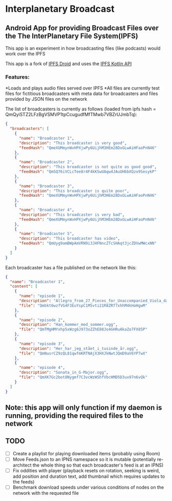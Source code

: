 # Interplanetary Broadcast
## Android App for providing Broadcast Files over the The InterPlanetary File System(IPFS)

This app is an experiment in how broadcasting files (like podcasts) would work over the IPFS

This app is a fork of [IPFS Droid](https://github.com/ligi/IPFSDroid)
and uses the [IPFS Kotlin API](https://github.com/ligi/ipfs-api-kotlin)

### Features:
*Loads and plays audio files served over IPFS
*All files are currently test files for fictitious broadcasters with meta data for broadcasters and 
files provided by JSON files on the network

The list of broadcasters is currently as follows (loaded from ipfs hash = QmQyiSTZ2LFzBgVSMVP1tpCcugudfMfTMwb7VBZrUJmbTq):
```json
{
  "broadcasters": [
    {
      "name": "Broadcaster 1",
      "description": "This broadcaster is very good",
      "feedHash": "QmeXUMmynWvHPXjwPy6UijhM3HEm28DxGLwAiHFaoPnN46"
    },
    {
      "name": "Broadcaster 2",
      "description": "This broadcaster is not quite as good good",
      "feedHash": "QmSQ76iVCLcTee8r4F4kKSwUAqw4JAuUHbbXQzo9SesykP"
    },
    {
      "name": "Broadcaster 3",
      "description": "This broadcaster is quite poor",
      "feedHash": "QmeXUMmynWvHPXjwPy6UijhM3HEm28DxGLwAiHFaoPnN46"
    },
    {
      "name": "Broadcaster 4",
      "description": "This broadcaster is very bad",
      "feedHash": "QmeXUMmynWvHPXjwPy6UijhM3HEm28DxGLwAiHFaoPnN46"
    },
    {
      "name": "Broadcaster 5",
      "description": "This broadcaster has video",
      "feedHash": "QmUyg9amBWpAmVRN9i3JHFNncZTcSHAqt3jcZDVwMWcxNN"
    }
  ]
}
```

Each broadcaster has a file published on the network like this:

```json
{
  "name": "Broadcaster 1",
  "content": [
    {
      "name": "episode 1", 
      "description": "Allegro_from_27_Pieces_for_Unaccompanied_Viola_da_Gamba.ogg",
      "file": "Qmbkt6wzfVG4F3EuYspC1M5vti21R8ZRT7xhhM4kHoHgwM"
    },
    {
      "name": "episode 2", 
      "description": "Han_kommer_med_sommer.ogg",
      "file": "QmTMgHMYxhp5xWzg6J973oZZhE88Jo4GHRuAkaZo7FX85P"
    },
    {
      "name": "episode 3", 
      "description": "Her_har_jeg_stået_i_tusinde_år.ogg",
      "file": "QmNusrCZ9zQL81qwfmKRTNAjX3HXJkNwtJQmD9aV6YP7wX"
    },
    {
      "name": "episode 4", 
      "description": "Sonata_in_G-Major.ogg",
      "file": "QmXK7Gc2bot8Nygmf7C3vcWzWShfVbcHMD5D3ux97n6vQk"
    }
  ]
}
```

## Note: this app will only function if my daemon is running, providing the required files to the network

## TODO 
- [ ] Create a playlist for playing downloaded items (probably using Room)
- [ ] Move Feeds.json to an IPNS namespace so it is mutable (potentially re-architect the whole thing so that each broadcaster's feed is at an IPNS)
- [ ] Fix oddities with player (playback resets on rotation, seeking is weird, add position and duration text, add thumbnail which requires updates to the feeds)
- [ ] Benchmark download speeds under various conditions of nodes on the network with the requested file